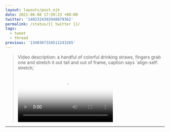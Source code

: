 ```yaml
---
layout: layouts/post.njk
date: 2021-06-08 17:59:23 +00:00
twitter: '1402324392948879362'
permalink: /status/{{ twitter }}/
tags: 
  - tweet
  - thread
previous: '1340367334511243265'
---
```


> <p class="sr-only">Video description: a handful of colorful drinking straws, fingers grab one and stretch it out tall and out of frame, caption says `align-self: stretch;`</p>
> 
> <video controls loop preload="metadata" poster="/img/E3YOXkZUYAM7qNS.jpg"><source src="/img/1402324392948879362-E3YOXkZUYAM7qNS.mp4">Your browser does not support the video tag.</video>

---
